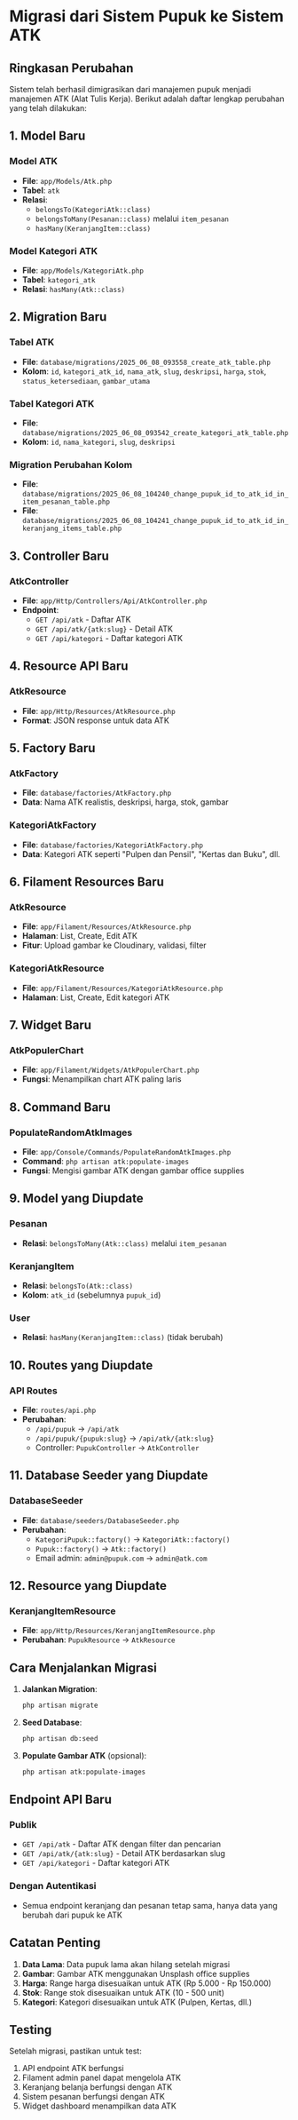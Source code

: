 # Migrasi dari Sistem Pupuk ke Sistem ATK

## Ringkasan Perubahan

Sistem telah berhasil dimigrasikan dari manajemen pupuk menjadi manajemen ATK (Alat Tulis Kerja). Berikut adalah daftar lengkap perubahan yang telah dilakukan:

## 1. Model Baru

### Model ATK

-   **File**: `app/Models/Atk.php`
-   **Tabel**: `atk`
-   **Relasi**:
    -   `belongsTo(KategoriAtk::class)`
    -   `belongsToMany(Pesanan::class)` melalui `item_pesanan`
    -   `hasMany(KeranjangItem::class)`

### Model Kategori ATK

-   **File**: `app/Models/KategoriAtk.php`
-   **Tabel**: `kategori_atk`
-   **Relasi**: `hasMany(Atk::class)`

## 2. Migration Baru

### Tabel ATK

-   **File**: `database/migrations/2025_06_08_093558_create_atk_table.php`
-   **Kolom**: `id`, `kategori_atk_id`, `nama_atk`, `slug`, `deskripsi`, `harga`, `stok`, `status_ketersediaan`, `gambar_utama`

### Tabel Kategori ATK

-   **File**: `database/migrations/2025_06_08_093542_create_kategori_atk_table.php`
-   **Kolom**: `id`, `nama_kategori`, `slug`, `deskripsi`

### Migration Perubahan Kolom

-   **File**: `database/migrations/2025_06_08_104240_change_pupuk_id_to_atk_id_in_item_pesanan_table.php`
-   **File**: `database/migrations/2025_06_08_104241_change_pupuk_id_to_atk_id_in_keranjang_items_table.php`

## 3. Controller Baru

### AtkController

-   **File**: `app/Http/Controllers/Api/AtkController.php`
-   **Endpoint**:
    -   `GET /api/atk` - Daftar ATK
    -   `GET /api/atk/{atk:slug}` - Detail ATK
    -   `GET /api/kategori` - Daftar kategori ATK

## 4. Resource API Baru

### AtkResource

-   **File**: `app/Http/Resources/AtkResource.php`
-   **Format**: JSON response untuk data ATK

## 5. Factory Baru

### AtkFactory

-   **File**: `database/factories/AtkFactory.php`
-   **Data**: Nama ATK realistis, deskripsi, harga, stok, gambar

### KategoriAtkFactory

-   **File**: `database/factories/KategoriAtkFactory.php`
-   **Data**: Kategori ATK seperti "Pulpen dan Pensil", "Kertas dan Buku", dll.

## 6. Filament Resources Baru

### AtkResource

-   **File**: `app/Filament/Resources/AtkResource.php`
-   **Halaman**: List, Create, Edit ATK
-   **Fitur**: Upload gambar ke Cloudinary, validasi, filter

### KategoriAtkResource

-   **File**: `app/Filament/Resources/KategoriAtkResource.php`
-   **Halaman**: List, Create, Edit kategori ATK

## 7. Widget Baru

### AtkPopulerChart

-   **File**: `app/Filament/Widgets/AtkPopulerChart.php`
-   **Fungsi**: Menampilkan chart ATK paling laris

## 8. Command Baru

### PopulateRandomAtkImages

-   **File**: `app/Console/Commands/PopulateRandomAtkImages.php`
-   **Command**: `php artisan atk:populate-images`
-   **Fungsi**: Mengisi gambar ATK dengan gambar office supplies

## 9. Model yang Diupdate

### Pesanan

-   **Relasi**: `belongsToMany(Atk::class)` melalui `item_pesanan`

### KeranjangItem

-   **Relasi**: `belongsTo(Atk::class)`
-   **Kolom**: `atk_id` (sebelumnya `pupuk_id`)

### User

-   **Relasi**: `hasMany(KeranjangItem::class)` (tidak berubah)

## 10. Routes yang Diupdate

### API Routes

-   **File**: `routes/api.php`
-   **Perubahan**:
    -   `/api/pupuk` → `/api/atk`
    -   `/api/pupuk/{pupuk:slug}` → `/api/atk/{atk:slug}`
    -   Controller: `PupukController` → `AtkController`

## 11. Database Seeder yang Diupdate

### DatabaseSeeder

-   **File**: `database/seeders/DatabaseSeeder.php`
-   **Perubahan**:
    -   `KategoriPupuk::factory()` → `KategoriAtk::factory()`
    -   `Pupuk::factory()` → `Atk::factory()`
    -   Email admin: `admin@pupuk.com` → `admin@atk.com`

## 12. Resource yang Diupdate

### KeranjangItemResource

-   **File**: `app/Http/Resources/KeranjangItemResource.php`
-   **Perubahan**: `PupukResource` → `AtkResource`

## Cara Menjalankan Migrasi

1. **Jalankan Migration**:

    ```bash
    php artisan migrate
    ```

2. **Seed Database**:

    ```bash
    php artisan db:seed
    ```

3. **Populate Gambar ATK** (opsional):
    ```bash
    php artisan atk:populate-images
    ```

## Endpoint API Baru

### Publik

-   `GET /api/atk` - Daftar ATK dengan filter dan pencarian
-   `GET /api/atk/{atk:slug}` - Detail ATK berdasarkan slug
-   `GET /api/kategori` - Daftar kategori ATK

### Dengan Autentikasi

-   Semua endpoint keranjang dan pesanan tetap sama, hanya data yang berubah dari pupuk ke ATK

## Catatan Penting

1. **Data Lama**: Data pupuk lama akan hilang setelah migrasi
2. **Gambar**: Gambar ATK menggunakan Unsplash office supplies
3. **Harga**: Range harga disesuaikan untuk ATK (Rp 5.000 - Rp 150.000)
4. **Stok**: Range stok disesuaikan untuk ATK (10 - 500 unit)
5. **Kategori**: Kategori disesuaikan untuk ATK (Pulpen, Kertas, dll.)

## Testing

Setelah migrasi, pastikan untuk test:

1. API endpoint ATK berfungsi
2. Filament admin panel dapat mengelola ATK
3. Keranjang belanja berfungsi dengan ATK
4. Sistem pesanan berfungsi dengan ATK
5. Widget dashboard menampilkan data ATK

